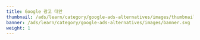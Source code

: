 ```yaml
---
title: Google 광고 대안
thumbnail: /ads/learn/category/google-ads-alternatives/images/thumbnail.svg
banner: /ads/learn/category/google-ads-alternatives/images/banner.svg
weight: 1
---
```

